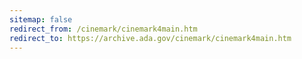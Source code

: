```yaml
---
sitemap: false 
redirect_from: /cinemark/cinemark4main.htm 
redirect_to: https://archive.ada.gov/cinemark/cinemark4main.htm 
---
```


